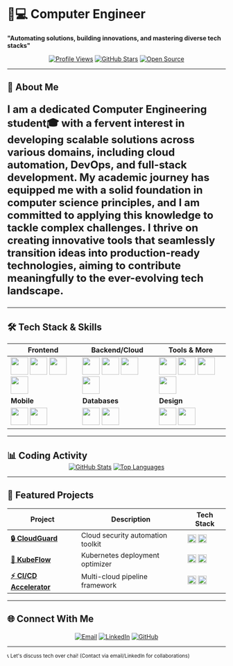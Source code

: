 # 👨💻 Computer Engineer  
**"Automating solutions, building innovations, and mastering diverse tech stacks"**

<div align="center">
  
[![Profile Views](https://komarev.com/ghpvc/?username=rupesh3433&style=for-the-badge&color=7B1FA2&label=PROFILE+VIEWS)](https://github.com/rupesh3433)
[![GitHub Stars](https://img.shields.io/badge/STARS-100-7B1FA2?style=for-the-badge&logo=github&logoColor=white)](https://github.com/rupesh3433)
[![Open Source](https://img.shields.io/badge/OPEN%20SOURCE-❤-7B1FA2?style=for-the-badge)](https://github.com/rupesh3433)

</div>

---
## 🚀 About Me
<div style="font-size: 24px; font-weight: bold;">
  <p>
    I am a dedicated Computer Engineering student🎓 with a fervent interest in developing scalable solutions across various domains, including cloud automation, DevOps, and full-stack development. My academic journey has equipped me with a solid foundation in computer science principles, and I am committed to applying this knowledge to tackle complex challenges. I thrive on creating innovative tools that seamlessly transition ideas into production-ready technologies, aiming to contribute meaningfully to the ever-evolving tech landscape.
  </p>
</div>

---

## 🛠 Tech Stack & Skills

<div align="center">

| **Frontend** | **Backend/Cloud** | **Tools & More** |
|--------------|-------------------|------------------|
| <img src="https://cdn.jsdelivr.net/gh/devicons/devicon/icons/react/react-original.svg" width="40" height="40"/> <img src="https://cdn.jsdelivr.net/gh/devicons/devicon/icons/html5/html5-original.svg" width="40" height="40"/> <img src="https://cdn.jsdelivr.net/gh/devicons/devicon/icons/css3/css3-original.svg" width="40" height="40"/> <img src="https://cdn.jsdelivr.net/gh/devicons/devicon/icons/flutter/flutter-original.svg" width="40" height="40"/> | <img src="https://cdn.jsdelivr.net/gh/devicons/devicon/icons/nodejs/nodejs-original.svg" width="40" height="40"/> <img src="https://cdn.jsdelivr.net/gh/devicons/devicon/icons/python/python-original.svg" width="40" height="40"/> <img src="https://cdn.jsdelivr.net/gh/devicons/devicon/icons/aws/aws-original.svg" width="40" height="40"/> <img src="https://cdn.jsdelivr.net/gh/devicons/devicon/icons/azure/azure-original.svg" width="40" height="40"/> | <img src="https://cdn.jsdelivr.net/gh/devicons/devicon/icons/docker/docker-original.svg" width="40" height="40"/> <img src="https://cdn.jsdelivr.net/gh/devicons/devicon/icons/kubernetes/kubernetes-plain.svg" width="40" height="40"/> <img src="https://cdn.jsdelivr.net/gh/devicons/devicon/icons/git/git-original.svg" width="40" height="40"/> <img src="https://cdn.jsdelivr.net/gh/devicons/devicon/icons/terraform/terraform-original.svg" width="40" height="40"/> |
| **Mobile** | **Databases** | **Design** |
| <img src="https://cdn.jsdelivr.net/gh/devicons/devicon/icons/android/android-original.svg" width="40" height="40"/> <img src="https://cdn.jsdelivr.net/gh/devicons/devicon/icons/swift/swift-original.svg" width="40" height="40"/> | <img src="https://cdn.jsdelivr.net/gh/devicons/devicon/icons/mongodb/mongodb-original.svg" width="40" height="40"/> <img src="https://cdn.jsdelivr.net/gh/devicons/devicon/icons/mysql/mysql-original.svg" width="40" height="40"/> | <img src="https://cdn.jsdelivr.net/gh/devicons/devicon/icons/figma/figma-original.svg" width="40" height="40"/> <img src="https://cdn.jsdelivr.net/gh/devicons/devicon/icons/sass/sass-original.svg" width="40" height="40"/> |

</div>

---

## 📊 Coding Activity

<div align="center" style="margin-top: -20px">
  
[![GitHub Stats](https://github-readme-stats.vercel.app/api?username=rupesh3433&show_icons=true&theme=radical&hide_title=true&include_all_commits=true&count_private=true)](https://github.com/rupesh3433)
[![Top Languages](https://github-readme-stats.vercel.app/api/top-langs/?username=rupesh3433&layout=compact&theme=radical&hide=roff)](https://github.com/rupesh3433)

</div>

---

## 🚀 Featured Projects

<div align="center">
  
| Project | Description | Tech Stack |
|---------|-------------|------------|
| [**🔒 CloudGuard**](https://github.com/rupesh3433/CloudGuard) | Cloud security automation toolkit | <img src="https://img.shields.io/badge/-AWS-FF9900?logo=amazonaws" height="20"/> <img src="https://img.shields.io/badge/-Azure-0089D6?logo=microsoft-azure" height="20"/> |
| [**🚀 KubeFlow**](https://github.com/rupesh3433/KubeFlow) | Kubernetes deployment optimizer | <img src="https://img.shields.io/badge/-K8s-326CE5?logo=kubernetes" height="20"/> <img src="https://img.shields.io/badge/-Helm-0F1689?logo=helm" height="20"/> |
| [**⚡ CI/CD Accelerator**](https://github.com/rupesh3433/CI-CD-Accelerator) | Multi-cloud pipeline framework | <img src="https://img.shields.io/badge/-Terraform-7B42BC?logo=terraform" height="20"/> <img src="https://img.shields.io/badge/-GitHub_Actions-2088FF?logo=github-actions" height="20"/> |

</div>

---

## 🌐 Connect With Me

<div align="center" style="margin-top: 20px">

[![Email](https://img.shields.io/badge/📧_Email-Documentation-7B1FA2?style=for-the-badge&logo=gmail&logoColor=white)](mailto:rupesh.poudel22@pccoepune.org)
[![LinkedIn](https://img.shields.io/badge/👔_LinkedIn-Connect-0077B5?style=for-the-badge&logo=linkedin&logoColor=white)](https://linkedin.com/in/rupesh-poudel-1745a7249)
[![GitHub](https://img.shields.io/badge/💻_GitHub-Explore-181717?style=for-the-badge&logo=github&logoColor=white)](https://github.com/rupesh3433)

</div>

---

<sub>📞 Let's discuss tech over chai! (Contact via email/LinkedIn for collaborations)</sub>
